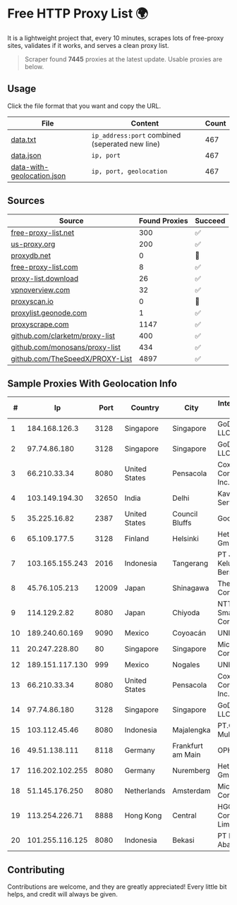 
# Free HTTP Proxy List 🌍

It is a lightweight project that, every 10 minutes, scrapes lots of free-proxy sites, validates if it works, and serves a clean proxy list.


> Scraper found **7445** proxies at the latest update. Usable proxies are below.

## Usage

Click the file format that you want and copy the URL.


|File|Content|Count|
|----|-------|-----|
|[data.txt](https://raw.githubusercontent.com/themiralay/Proxy-List-World/master/data.txt)|`ip_address:port` combined (seperated new line)|467|
|[data.json](https://raw.githubusercontent.com/themiralay/Proxy-List-World/master/data.json)|`ip, port`|467|
|[data-with-geolocation.json](https://raw.githubusercontent.com/themiralay/Proxy-List-World/master/data-with-geolocation.json)|`ip, port, geolocation`|467|

## Sources

|Source|Found Proxies|Succeed|
|------|-------------|-------|
|[free-proxy-list.net](https://free-proxy-list.net)|300|✅|
|[us-proxy.org](https://www.us-proxy.org)|200|✅|
|[proxydb.net](http://proxydb.net)|0|🚫|
|[free-proxy-list.com](https://free-proxy-list.com/?page=&port=&type%5B%5D=http&type%5B%5D=https&up_time=0&search=Search)|8|✅|
|[proxy-list.download](https://www.proxy-list.download/HTTP)|26|✅|
|[vpnoverview.com](https://vpnoverview.com/privacy/anonymous-browsing/free-proxy-servers)|32|✅|
|[proxyscan.io](https://www.proxyscan.io)|0|🚫|
|[proxylist.geonode.com](https://proxylist.geonode.com/api/proxy-list?limit=300&page=1&sort_by=lastChecked&sort_type=desc&protocols=http,https)|1|✅|
|[proxyscrape.com](https://api.proxyscrape.com/v2/?request=displayproxies&protocol=http&timeout=10000&country=all&ssl=all&anonymity=all)|1147|✅|
|[github.com/clarketm/proxy-list](https://raw.githubusercontent.com/clarketm/proxy-list/master/proxy-list-raw.txt)|400|✅|
|[github.com/monosans/proxy-list](https://raw.githubusercontent.com/monosans/proxy-list/main/proxies/http.txt)|434|✅|
|[github.com/TheSpeedX/PROXY-List](https://raw.githubusercontent.com/TheSpeedX/PROXY-List/master/http.txt)|4897|✅|


## Sample Proxies With Geolocation Info

|#|Ip|Port|Country|City|Internet Service Provider|
|-|--|----|-------|----|-------------------------|
|1|184.168.126.3|3128|Singapore|Singapore|GoDaddy.com, LLC|
|2|97.74.86.180|3128|Singapore|Singapore|GoDaddy.com, LLC|
|3|66.210.33.34|8080|United States|Pensacola|Cox Communications Inc.|
|4|103.149.194.30|32650|India|Delhi|Kavya Internet Services Pvt Ltd|
|5|35.225.16.82|2387|United States|Council Bluffs|Google LLC|
|6|65.109.177.5|3128|Finland|Helsinki|Hetzner Online GmbH|
|7|103.165.155.243|2016|Indonesia|Tangerang|PT Jaringan Keluarga Bersama|
|8|45.76.105.213|12009|Japan|Shinagawa|The Constant Company|
|9|114.129.2.82|8080|Japan|Chiyoda|NTT SmartConnect Corporation|
|10|189.240.60.169|9090|Mexico|Coyoacán|UNINET|
|11|20.247.228.80|80|Singapore|Singapore|Microsoft Corporation|
|12|189.151.117.130|999|Mexico|Nogales|UNINET|
|13|66.210.33.34|8080|United States|Pensacola|Cox Communications Inc.|
|14|97.74.86.180|3128|Singapore|Singapore|GoDaddy.com, LLC|
|15|103.112.45.46|8080|Indonesia|Majalengka|PT.Globalnet Multi Data|
|16|49.51.138.111|8118|Germany|Frankfurt am Main|OPHL|
|17|116.202.102.255|8080|Germany|Nuremberg|Hetzner Online GmbH|
|18|51.145.176.250|8080|Netherlands|Amsterdam|Microsoft Corporation|
|19|113.254.226.71|8888|Hong Kong|Central|HGC Global Communications Limited|
|20|101.255.116.125|8080|Indonesia|Bekasi|PT Remala Abadi|



## Contributing

Contributions are welcome, and they are greatly appreciated! Every
little bit helps, and credit will always be given.

